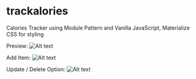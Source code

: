 # trackalories
Calories Tracker using Module Pattern and Vanilla JavaScript, Materialize CSS for styling

Preview:
![Alt text](https://github.com/Kubalino/trackalories/resources/blob/master/img_front.PNG?raw=true)

Add Item:
![Alt text](https://github.com/Kubalino/trackalories/resources/blob/master/img_added.PNG?raw=true)

Update / Delete Option:
![Alt text](https://github.com/Kubalino/trackalories/resources/blob/master/img_update.PNG?raw=true)
